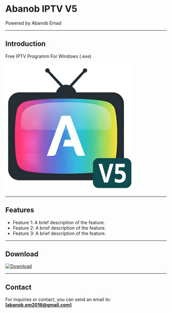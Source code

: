 # Abanob IPTV V5
Powered by Abanob Emad

---

## Introduction
Free IPTV Programm For Windows (.exe)

<img src="https://raw.githubusercontent.com/abanobem/Abanob-IPTV/main/logo.png" alt="Abanob IPTV V5" width="400">

---

## Features
* Feature 1: A brief description of the feature.
* Feature 2: A brief description of the feature.
* Feature 3: A brief description of the feature.

---

## Download
[![Download](https://img.shields.io/badge/-Download_Now-blue?style=for-the-badge&logo=github)](https://raw.githubusercontent.com/abanobem/Abanob-IPTV/main/APP/Abanob_IPTV_V5.zip)

---

## Contact
For inquiries or contact, you can send an email to:
**[abanob.em2016@gmail.com]**
